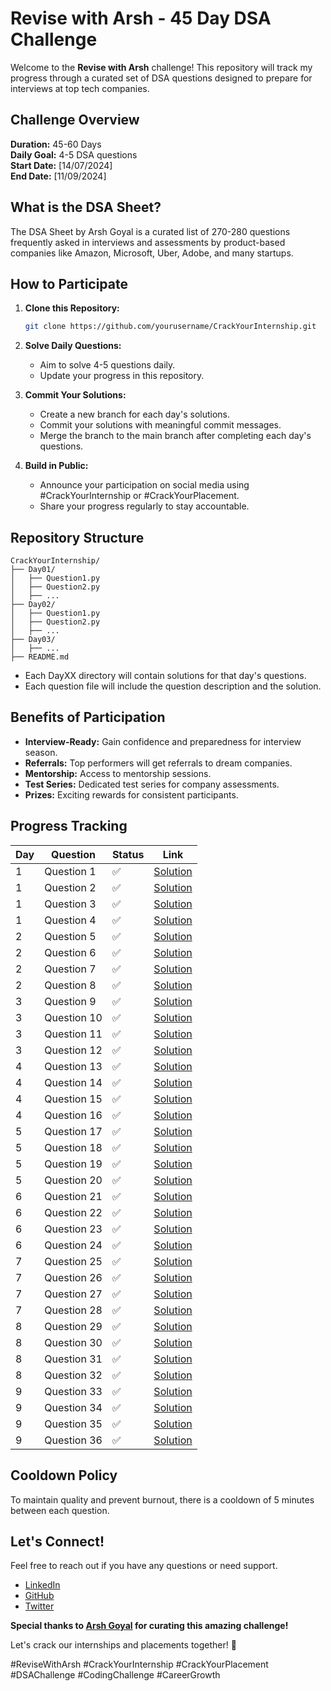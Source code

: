 # Revise with Arsh - 45 Day DSA Challenge

Welcome to the **Revise with Arsh** challenge! This repository will track my progress through a curated set of DSA questions designed to prepare for interviews at top tech companies.

## Challenge Overview

**Duration:** 45-60 Days  
**Daily Goal:** 4-5 DSA questions  
**Start Date:** [14/07/2024]  
**End Date:** [11/09/2024]

## What is the DSA Sheet?

The DSA Sheet by Arsh Goyal is a curated list of 270-280 questions frequently asked in interviews and assessments by product-based companies like Amazon, Microsoft, Uber, Adobe, and many startups.

## How to Participate

1. **Clone this Repository:**
    ```sh
    git clone https://github.com/yourusername/CrackYourInternship.git
    ```

2. **Solve Daily Questions:**
    - Aim to solve 4-5 questions daily.
    - Update your progress in this repository.

3. **Commit Your Solutions:**
    - Create a new branch for each day's solutions.
    - Commit your solutions with meaningful commit messages.
    - Merge the branch to the main branch after completing each day's questions.

4. **Build in Public:**
    - Announce your participation on social media using #CrackYourInternship or #CrackYourPlacement.
    - Share your progress regularly to stay accountable.

## Repository Structure

```
CrackYourInternship/
├── Day01/
│   ├── Question1.py
│   ├── Question2.py
│   ├── ...
├── Day02/
│   ├── Question1.py
│   ├── Question2.py
│   ├── ...
├── Day03/
│   ├── ...
├── README.md
```

- Each DayXX directory will contain solutions for that day's questions.
- Each question file will include the question description and the solution.

## Benefits of Participation

- **Interview-Ready:** Gain confidence and preparedness for interview season.
- **Referrals:** Top performers will get referrals to dream companies.
- **Mentorship:** Access to mentorship sessions.
- **Test Series:** Dedicated test series for company assessments.
- **Prizes:** Exciting rewards for consistent participants.

## Progress Tracking

| Day | Question   | Status | Link                     |
|-----|------------|--------|--------------------------|
| 1   | Question 1 | ✅     | [Solution](Day01/Question1.py) |
| 1   | Question 2 | ✅     | [Solution](Day01/Question2.py) |
| 1   | Question 3 | ✅     | [Solution](Day01/Question3.py) |
| 1   | Question 4 | ✅     | [Solution](Day01/Question4.py) |
| 2   | Question 5 | ✅     | [Solution](Day02/Question5.py) |
| 2   | Question 6 | ✅     | [Solution](Day02/Question6.py) |
| 2   | Question 7 | ✅     | [Solution](Day02/Question7.py) |
| 2   | Question 8 | ✅     | [Solution](Day02/Question8.py) |
| 3   | Question 9 | ✅     | [Solution](Day03/Question9.py) |
| 3   | Question 10 | ✅     | [Solution](Day03/Question10.py) |
| 3   | Question 11 | ✅     | [Solution](Day03/Question11.py) |
| 3   | Question 12 | ✅     | [Solution](Day03/Question12.py) |
| 4   | Question 13 | ✅     | [Solution](Day04/Question13.py) |
| 4   | Question 14 | ✅     | [Solution](Day04/Question14.py) |
| 4   | Question 15 | ✅     | [Solution](Day04/Question15.py) |
| 4   | Question 16 | ✅     | [Solution](Day04/Question16.py) |
| 5   | Question 17 | ✅     | [Solution](Day05/Question17.py) |
| 5   | Question 18 | ✅     | [Solution](Day05/Question18.py) |
| 5   | Question 19 | ✅     | [Solution](Day05/Question19.py) |
| 5   | Question 20 | ✅     | [Solution](Day05/Question20.py) |
| 6   | Question 21 | ✅     | [Solution](Day06/Question21.py) |
| 6   | Question 22 | ✅     | [Solution](Day06/Question22.py) |
| 6   | Question 23 | ✅     | [Solution](Day06/Question23.py) |
| 6   | Question 24 | ✅     | [Solution](Day06/Question24.py) |
| 7   | Question 25 | ✅     | [Solution](Day07/Question25.py) |
| 7   | Question 26 | ✅     | [Solution](Day07/Question26.py) |
| 7   | Question 27 | ✅     | [Solution](Day07/Question27.py) |
| 7   | Question 28 | ✅     | [Solution](Day07/Question28.py) |
| 8   | Question 29 | ✅     | [Solution](Day08/Question29.py) |
| 8   | Question 30 | ✅     | [Solution](Day08/Question30.py) |
| 8   | Question 31 | ✅     | [Solution](Day08/Question31.py) |
| 8   | Question 32 | ✅     | [Solution](Day08/Question32.py) |
| 9   | Question 33 | ✅     | [Solution](Day09/Question33.py) |
| 9   | Question 34 | ✅     | [Solution](Day09/Question34.py) |
| 9   | Question 35 | ✅     | [Solution](Day09/Question35.py) |
| 9   | Question 36 | ✅     | [Solution](Day09/Question36.py) |

## Cooldown Policy

To maintain quality and prevent burnout, there is a cooldown of 5 minutes between each question.

## Let's Connect!

Feel free to reach out if you have any questions or need support.

- [LinkedIn](https://www.linkedin.com/in/b-a-adarsh/)
- [GitHub](https://github.com/Adarsh79)
- [Twitter](https://twitter.com/AdarshB79)

**Special thanks to [Arsh Goyal](https://www.linkedin.com/in/arshgoyal/) for curating this amazing challenge!**

Let's crack our internships and placements together! 💪

#ReviseWithArsh #CrackYourInternship #CrackYourPlacement #DSAChallenge #CodingChallenge #CareerGrowth
